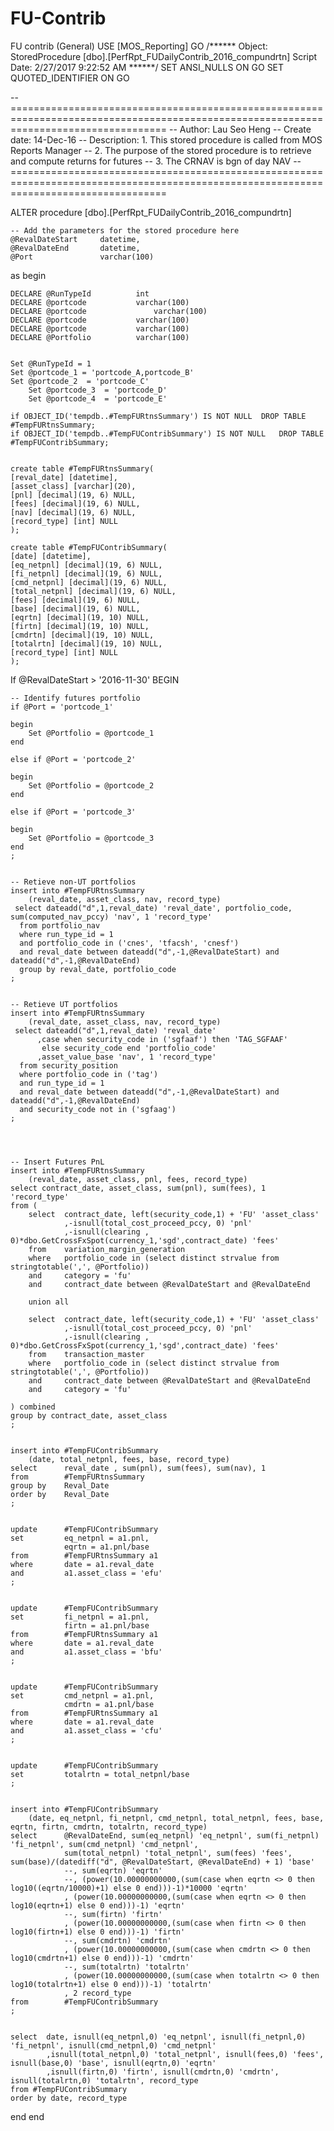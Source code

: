 # FU-Contrib
FU contrib (General)
USE [MOS_Reporting]
GO
/****** Object:  StoredProcedure [dbo].[PerfRpt_FUDailyContrib_2016_compundrtn]    Script Date: 2/27/2017 9:22:52 AM ******/
SET ANSI_NULLS ON
GO
SET QUOTED_IDENTIFIER ON
GO


-- =======================================================================================================================================
-- Author:		Lau Seo Heng
-- Create date: 14-Dec-16
-- Description:	1. This stored procedure is called from MOS Reports Manager
--              2. The purpose of the stored procedure is to retrieve and compute returns for futures
--              3. The CRNAV is bgn of day NAV 
-- =======================================================================================================================================


ALTER procedure [dbo].[PerfRpt_FUDailyContrib_2016_compundrtn]


	-- Add the parameters for the stored procedure here
	@RevalDateStart		datetime,
	@RevalDateEnd		datetime,
	@Port               varchar(100)

as
begin

	
	DECLARE @RunTypeId			int
	DECLARE @portcode			varchar(100)
	DECLARE @portcode		        varchar(100)
	DECLARE @portcode			varchar(100)
	DECLARE @portcode			varchar(100)
	DECLARE @Portfolio			varchar(100)


	Set @RunTypeId = 1
	Set @portcode_1 = 'portcode_A,portcode_B'
	Set @portcode_2	 = 'portcode_C'
        Set @portcode_3	 = 'portcode_D'
        Set @portcode_4	 = 'portcode_E'

	if OBJECT_ID('tempdb..#TempFURtnsSummary') IS NOT NULL 	DROP TABLE  #TempFURtnsSummary;
	if OBJECT_ID('tempdb..#TempFUContribSummary') IS NOT NULL 	DROP TABLE  #TempFUContribSummary;


	create table #TempFURtnsSummary(
	[reval_date] [datetime],
	[asset_class] [varchar](20),
	[pnl] [decimal](19, 6) NULL,
	[fees] [decimal](19, 6) NULL,
	[nav] [decimal](19, 6) NULL,
	[record_type] [int] NULL
	);

	create table #TempFUContribSummary(
	[date] [datetime],
	[eq_netpnl] [decimal](19, 6) NULL,
	[fi_netpnl] [decimal](19, 6) NULL,
	[cmd_netpnl] [decimal](19, 6) NULL,
	[total_netpnl] [decimal](19, 6) NULL,
	[fees] [decimal](19, 6) NULL,
	[base] [decimal](19, 6) NULL,
	[eqrtn] [decimal](19, 10) NULL,
	[firtn] [decimal](19, 10) NULL,
	[cmdrtn] [decimal](19, 10) NULL,
	[totalrtn] [decimal](19, 10) NULL,
	[record_type] [int] NULL
	);

If  @RevalDateStart > '2016-11-30'
BEGIN


	-- Identify futures portfolio
	if @Port = 'portcode_1'

	begin
		Set @Portfolio = @portcode_1
	end
	
	else if @Port = 'portcode_2'

	begin
		Set @Portfolio = @portcode_2
	end

	else if @Port = 'portcode_3'

	begin
		Set @Portfolio = @portcode_3
	end
	;


	-- Retieve non-UT portfolios 
	insert into #TempFURtnsSummary 
		(reval_date, asset_class, nav, record_type)
	 select dateadd("d",1,reval_date) 'reval_date', portfolio_code, sum(computed_nav_pccy) 'nav', 1 'record_type'
	  from portfolio_nav
	  where run_type_id = 1
	  and portfolio_code in ('cnes', 'tfacsh', 'cnesf')
	  and reval_date between dateadd("d",-1,@RevalDateStart) and dateadd("d",-1,@RevalDateEnd) 
	  group by reval_date, portfolio_code
	;
	

	-- Retieve UT portfolios 
	insert into #TempFURtnsSummary 
		(reval_date, asset_class, nav, record_type)
	 select dateadd("d",1,reval_date) 'reval_date'
		  ,case when security_code in ('sgfaaf') then 'TAG_SGFAAF'			
		   else security_code end 'portfolio_code'
		  ,asset_value_base 'nav', 1 'record_type'
	  from security_position
	  where portfolio_code in ('tag')
	  and run_type_id = 1
	  and reval_date between dateadd("d",-1,@RevalDateStart) and dateadd("d",-1,@RevalDateEnd) 
	  and security_code not in ('sgfaag')
	;
	
	

	
	-- Insert Futures PnL
	insert into #TempFURtnsSummary
		(reval_date, asset_class, pnl, fees, record_type)
	select contract_date, asset_class, sum(pnl), sum(fees), 1 'record_type'
	from (
		select	contract_date, left(security_code,1) + 'FU' 'asset_class' 
				,-isnull(total_cost_proceed_pccy, 0) 'pnl'
				,-isnull(clearing , 0)*dbo.GetCrossFxSpot(currency_1,'sgd',contract_date) 'fees'
		from	variation_margin_generation
		where	portfolio_code in (select distinct strvalue from stringtotable(',', @Portfolio))
		and		category = 'fu'
		and		contract_date between @RevalDateStart and @RevalDateEnd
		
		union all

		select	contract_date, left(security_code,1) + 'FU' 'asset_class'
				,-isnull(total_cost_proceed_pccy, 0) 'pnl'
				,-isnull(clearing , 0)*dbo.GetCrossFxSpot(currency_1,'sgd',contract_date) 'fees'
		from	transaction_master
		where	portfolio_code in (select distinct strvalue from stringtotable(',', @Portfolio))
		and		contract_date between @RevalDateStart and @RevalDateEnd
		and		category = 'fu'

	) combined 
	group by contract_date, asset_class
	;


	insert into #TempFUContribSummary 
		(date, total_netpnl, fees, base, record_type)
	select		reval_date , sum(pnl), sum(fees), sum(nav), 1
	from		#TempFURtnsSummary
	group by	Reval_Date
	order by	Reval_Date	
	;


	update		#TempFUContribSummary
	set			eq_netpnl = a1.pnl,
				eqrtn = a1.pnl/base
	from		#TempFURtnsSummary a1
	where		date = a1.reval_date
	and			a1.asset_class = 'efu'
	;


	update		#TempFUContribSummary
	set			fi_netpnl = a1.pnl,
				firtn = a1.pnl/base
	from		#TempFURtnsSummary a1
	where		date = a1.reval_date
	and			a1.asset_class = 'bfu'
	;


	update		#TempFUContribSummary
	set			cmd_netpnl = a1.pnl,
				cmdrtn = a1.pnl/base
	from		#TempFURtnsSummary a1
	where		date = a1.reval_date
	and			a1.asset_class = 'cfu'
	;


	update		#TempFUContribSummary
	set			totalrtn = total_netpnl/base
	;


	insert into #TempFUContribSummary 
		(date, eq_netpnl, fi_netpnl, cmd_netpnl, total_netpnl, fees, base, eqrtn, firtn, cmdrtn, totalrtn, record_type)
	select		@RevalDateEnd, sum(eq_netpnl) 'eq_netpnl', sum(fi_netpnl) 'fi_netpnl', sum(cmd_netpnl) 'cmd_netpnl', 
				sum(total_netpnl) 'total_netpnl', sum(fees) 'fees', sum(base)/(datediff("d", @RevalDateStart, @RevalDateEnd) + 1) 'base'
				--, sum(eqrtn) 'eqrtn'
				--, (power(10.00000000000,(sum(case when eqrtn <> 0 then log10((eqrtn/10000)+1) else 0 end)))-1)*10000 'eqrtn'
				, (power(10.00000000000,(sum(case when eqrtn <> 0 then log10(eqrtn+1) else 0 end)))-1) 'eqrtn'
				--, sum(firtn) 'firtn'
				, (power(10.00000000000,(sum(case when firtn <> 0 then log10(firtn+1) else 0 end)))-1) 'firtn'
				--, sum(cmdrtn) 'cmdrtn'
				, (power(10.00000000000,(sum(case when cmdrtn <> 0 then log10(cmdrtn+1) else 0 end)))-1) 'cmdrtn'
				--, sum(totalrtn) 'totalrtn'
				, (power(10.00000000000,(sum(case when totalrtn <> 0 then log10(totalrtn+1) else 0 end)))-1) 'totalrtn'
				, 2 record_type
	from		#TempFUContribSummary
	;
		

	select	date, isnull(eq_netpnl,0) 'eq_netpnl', isnull(fi_netpnl,0) 'fi_netpnl', isnull(cmd_netpnl,0) 'cmd_netpnl'
			,isnull(total_netpnl,0) 'total_netpnl', isnull(fees,0) 'fees', isnull(base,0) 'base', isnull(eqrtn,0) 'eqrtn'
			,isnull(firtn,0) 'firtn', isnull(cmdrtn,0) 'cmdrtn', isnull(totalrtn,0) 'totalrtn', record_type
	from #TempFUContribSummary
	order by date, record_type


end
end
